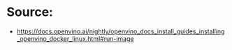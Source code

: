 # Source:
- https://docs.openvino.ai/nightly/openvino_docs_install_guides_installing_openvino_docker_linux.html#run-image
